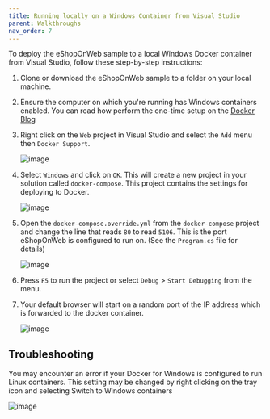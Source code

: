 ```yaml
---
title: Running locally on a Windows Container from Visual Studio
parent: Walkthroughs
nav_order: 7
---
```


To deploy the eShopOnWeb sample to a local Windows Docker container from Visual Studio, follow these step-by-step instructions:

1. Clone or download the eShopOnWeb sample to a folder on your local machine.

1. Ensure the computer on which you're running has Windows containers enabled. You can read how perform the one-time setup on the [Docker Blog](https://blog.docker.com/2016/09/build-your-first-docker-windows-server-container/)

1. Right click on the `Web` project in Visual Studio and select the `Add` menu then `Docker Support`.

   ![image](https://github.com/user-attachments/assets/a754d664-ce4b-40a6-80b5-7e3712c8214d)

1. Select `Windows` and click on `OK`. This will create a new project in your solution called `docker-compose`. This project contains the settings for deploying to Docker.

   ![image](https://github.com/user-attachments/assets/ecc8a070-bacd-4133-8c2d-ab85cf58eb24)

1. Open the `docker-compose.override.yml` from the `docker-compose` project and change the line that reads `80` to read `5106`. This is the port eShopOnWeb is configured to run on. (See the `Program.cs` file for details)

   ![image](https://github.com/user-attachments/assets/7fedcb4b-92b3-4998-aec2-d3e73ac065c0)

1. Press `F5` to run the project or select `Debug` > `Start Debugging` from the menu.

1. Your default browser will start on a random port of the IP address which is forwarded to the docker container.

   ![image](https://github.com/user-attachments/assets/2d75473b-ec2b-48f9-bae6-3b0aa8523946)

## Troubleshooting

You may encounter an error if your Docker for Windows is configured to run Linux containers. This setting may be changed by right clicking on the tray icon and selecting Switch to Windows containers

![image](https://github.com/user-attachments/assets/58ce6f51-5794-4603-b269-7ec99d536390)